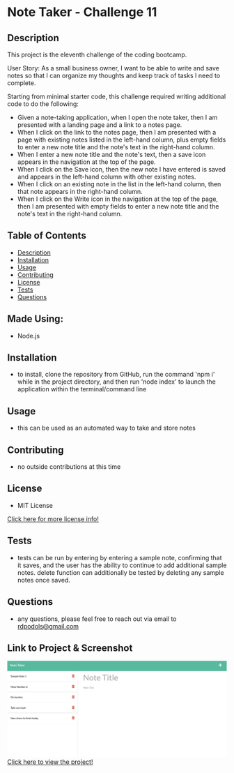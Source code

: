 # Note Taker - Challenge 11

## Description
This project is the eleventh challenge of the coding bootcamp.

User Story: As a small business owner, I want to be able to write and save notes so that I can organize my thoughts and keep track of tasks I need to complete.

Starting from minimal starter code, this challenge required writing additional code to do the following:
* Given a note-taking application, when I open the note taker, then I am presented with a landing page and a link to a notes page.
* When I click on the link to the notes page, then I am presented with a page with existing notes listed in the left-hand column, plus empty fields to enter a new note title and the note's text in the right-hand column.
* When I enter a new note title and the note's text, then a save icon appears in the navigation at the top of the page.
* When I click on the Save icon, then the new note I have entered is saved and appears in the left-hand column with other existing notes.
* When I click on an existing note in the list in the left-hand column, then that note appears in the right-hand column.
* When I click on the Write icon in the navigation at the top of the page, then I am presented with empty fields to enter a new note title and the note's text in the right-hand column.

## Table of Contents
- [Description](#description)
- [Installation](#installation)
- [Usage](#usage)
- [Contributing](#contributing)
- [License](#license)
- [Tests](#tests)
- [Questions](#questions)

## Made Using:
* Node.js

## Installation
* to install, clone the repository from GitHub, run the command 'npm i' while in the project directory, and then run 'node index' to launch the application within the terminal/command line

## Usage
* this can be used as an automated way to take and store notes

## Contributing
* no outside contributions at this time

## License
* MIT License

[Click here for more license info!](https://choosealicense.com/licenses/mit/)

## Tests
* tests can be run by entering by entering a sample note, confirming that it saves, and the user has the ability to continue to add additional sample notes.  delete function can additionally be tested by deleting any sample notes once saved.

## Questions
* any questions, please feel free to reach out via email to rdpodols@gmail.com

## Link to Project & Screenshot
![Note Taker Screenshot)](/public/assets/images/applicationImage.png)
[Click here to view the project!](https://murmuring-waters-72804.herokuapp.com)

